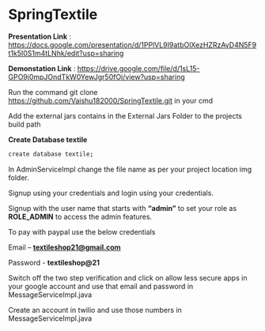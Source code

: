 # SpringTextile

**Presentation Link** : https://docs.google.com/presentation/d/1PPlVL9I9atbOlXezHZRzAyD4N5F9t1k5I0S1m4tLNhk/edit?usp=sharing

**Demonstation Link** : https://drive.google.com/file/d/1sL15-GPO9j0mpJOndTkW0YewJgr50fOi/view?usp=sharing


Run the command git clone https://github.com/Vaishu182000/SpringTextile.git in your cmd

Add the external jars contains in the External Jars Folder to the projects build path

**Create Database textile**
```bash
create database textile;
```

In AdminServiceImpl change the file name as per your project location img folder.

Signup using your credentials and login using your credentials.


Signup with the user name that starts with **“admin”** to set your role as **ROLE_ADMIN** to access the admin features.


To pay with paypal use the below credentials

Email – **textileshop21@gmail.com**

Password - **textileshop@21**


Switch off the two step verification and click on allow less secure apps in your google account and use that email and password in MessageServiceImpl.java


Create an account in twilio and use those numbers in MessageServiceImpl.java
